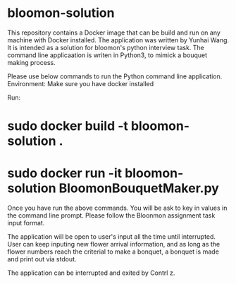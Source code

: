 # bloomon-solution
This repository contains a Docker image that can be build and run on any machine with Docker installed.
The application was written by Yunhai Wang. It is intended as a solution for bloomon's python interview task.
The command line applicaation is writen in Python3, to mimick a bouquet making process.

Please use below commands to run the Python command line application.
Environment: Make sure you have docker installed

Run:
# sudo docker build -t bloomon-solution .
# sudo docker run -it bloomon-solution BloomonBouquetMaker.py

Once you have run the above commands. You will be ask to key in values in the command line prompt.
Please follow the Bloonmon assignment task input format.

The application will be open to user's input all the time until interrupted.
User can keep inputing new flower arrival information, and as long as the flower numbers reach the criterial to make a bonquet,
a bonquet is made and print out via stdout.

The application can be interrupted and exited by Contrl z.

